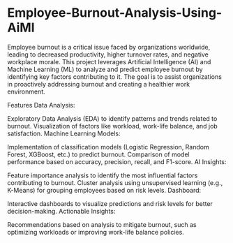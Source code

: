 # Employee-Burnout-Analysis-Using-AiMl
Employee burnout is a critical issue faced by organizations worldwide, leading to decreased productivity, higher turnover rates, and negative workplace morale. This project leverages Artificial Intelligence (AI) and Machine Learning (ML) to analyze and predict employee burnout by identifying key factors contributing to it. 
The goal is to assist organizations in proactively addressing burnout and creating a healthier work environment.


Features
Data Analysis:

Exploratory Data Analysis (EDA) to identify patterns and trends related to burnout.
Visualization of factors like workload, work-life balance, and job satisfaction.
Machine Learning Models:

Implementation of classification models (Logistic Regression, Random Forest, XGBoost, etc.) to predict burnout.
Comparison of model performance based on accuracy, precision, recall, and F1-score.
AI Insights:

Feature importance analysis to identify the most influential factors contributing to burnout.
Cluster analysis using unsupervised learning (e.g., K-Means) for grouping employees based on risk levels.
Dashboard:

Interactive dashboards to visualize predictions and risk levels for better decision-making.
Actionable Insights:

Recommendations based on analysis to mitigate burnout, such as optimizing workloads or improving work-life balance policies.

